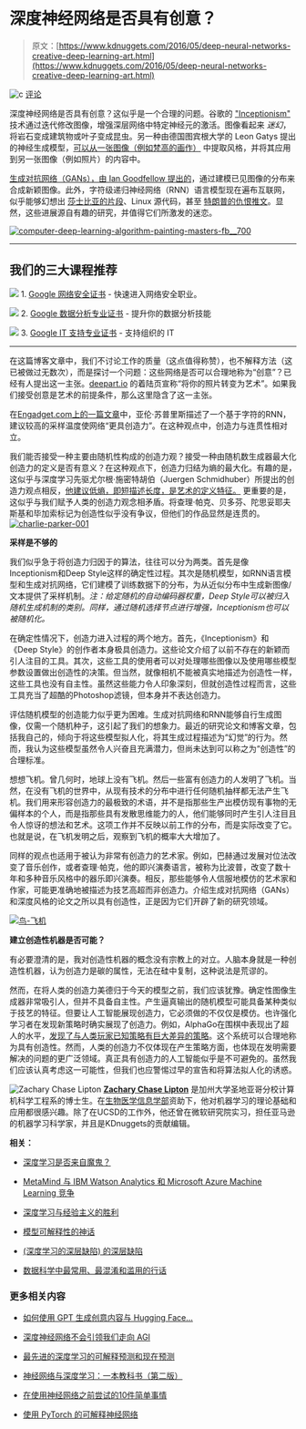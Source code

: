 # 深度神经网络是否具有创意？

> 原文：[https://www.kdnuggets.com/2016/05/deep-neural-networks-creative-deep-learning-art.html](https://www.kdnuggets.com/2016/05/deep-neural-networks-creative-deep-learning-art.html)

![c](../Images/3d9c022da2d331bb56691a9617b91b90.png) [评论](#comments)

深度神经网络是否具有创意？这似乎是一个合理的问题。谷歌的 ["Inceptionism"](https://googleresearch.blogspot.com/2015/06/inceptionism-going-deeper-into-neural.html) 技术通过迭代修改图像，增强深层网络中特定神经元的激活。图像看起来 *迷幻*，将岩石变成建筑物或叶子变成昆虫。另一种由德国图宾根大学的 Leon Gatys 提出的神经生成模型，[可以从一张图像（例如梵高的画作）](https://www.wired.co.uk/news/archive/2015-09/01/art-algorithm-recreates-paintings) 中提取风格，并将其应用到另一张图像（例如照片）的内容中。

[生成对抗网络（GANs），由 Ian Goodfellow 提出的](http://arxiv.org/abs/1406.2661)，通过建模已见图像的分布来合成新颖图像。此外，字符级递归神经网络（RNN）语言模型现在遍布互联网，似乎能够幻想出 [莎士比亚的片段](http://karpathy.github.io/2015/05/21/rnn-effectiveness/)、Linux 源代码，甚至 [特朗普的仇恨推文](https://twitter.com/deepdrumpf)。显然，这些进展源自有趣的研究，并值得它们所激发的迷恋。

[![computer-deep-learning-algorithm-painting-masters-fb__700](../Images/334d2d490f5951174898b30ba07c7b8c.png)](/wp-content/uploads/computer-deep-learning-algorithm-painting-masters-fb__700.jpg)

* * *

## 我们的三大课程推荐

![](../Images/0244c01ba9267c002ef39d4907e0b8fb.png) 1\. [Google 网络安全证书](https://www.kdnuggets.com/google-cybersecurity) - 快速进入网络安全职业。

![](../Images/e225c49c3c91745821c8c0368bf04711.png) 2\. [Google 数据分析专业证书](https://www.kdnuggets.com/google-data-analytics) - 提升你的数据分析技能

![](../Images/0244c01ba9267c002ef39d4907e0b8fb.png) 3\. [Google IT 支持专业证书](https://www.kdnuggets.com/google-itsupport) - 支持组织的 IT

* * *

在这篇博客文章中，我们不讨论工作的质量（这点值得称赞），也不解释方法（这已被做过无数次），而是探讨一个问题：这些网络是否可以合理地称为“创意”？已经有人提出这一主张。[deepart.io](deepart.io) 的着陆页宣称“将你的照片转变为艺术”。如果我们接受创意是艺术的前提条件，那么这里隐含了这一主张。

在[Engadget.com上的一篇文章](http://www.engadget.com/2015/12/02/neural-network-journalism-philip-k-dick/)中，亚伦·苏普里斯描述了一个基于字符的RNN，建议较高的采样温度使网络“更具创造力”。在这种观点中，创造力与连贯性相对立。

我们能否接受一种主要由随机性构成的创造力观？接受一种由随机数生成器最大化创造力的定义是否有意义？在这种观点下，创造力归结为熵的最大化。有趣的是，这似乎与深度学习先驱尤尔根·施密特胡伯（Juergen Schmidhuber）所提出的创造力观点相反，[他建议低熵，即短描述长度，是艺术的定义特征。](http://people.idsia.ch/~juergen/locoart/locoart.html) 更重要的是，这似乎与我们赋予人类的创造力观念相矛盾。将查理·帕克、贝多芬、陀思妥耶夫斯基和毕加索标记为创造性似乎没有争议，但他们的作品显然是连贯的。[![charlie-parker-001](../Images/b80a7b5409ff69e8e5a874f72b400ccd.png)](/wp-content/uploads/charlie-parker-001.jpg)

**采样是不够的**

我们似乎急于将创造力归因于的算法，往往可以分为两类。首先是像Inceptionism和Deep Style这样的确定性过程。其次是随机模型，如RNN语言模型和生成对抗网络，它们建模了训练数据下的分布，为从近似分布中生成新图像/文本提供了采样机制。*注：给定随机的自动编码器权重，Deep Style可以被归入随机生成机制的类别。同样，通过随机选择节点进行增强，Inceptionism也可以被随机化。*

在确定性情况下，创造力进入过程的两个地方。首先，《Inceptionism》和《Deep Style》的创作者本身极具创造力。这些论文介绍了以前不存在的新颖而引人注目的工具。其次，这些工具的使用者可以对处理哪些图像以及使用哪些模型参数设置做出创造性的决策。但当然，就像相机不能被真实地描述为创造性一样，这些工具也没有自主性。虽然这些能力令人印象深刻，但就创造性过程而言，这些工具充当了超酷的Photoshop滤镜，但本身并不表达创造力。

评估随机模型的创造能力似乎更为困难。生成对抗网络和RNN能够自行生成图像，仅需一个随机种子，这引起了我们的想象力。最近的研究论文和博客文章，包括我自己的，倾向于将这些模型拟人化，将其生成过程描述为“幻觉”的行为。然而，我认为这些模型虽然令人兴奋且充满潜力，但尚未达到可以称之为“创造性”的合理标准。

想想飞机。曾几何时，地球上没有飞机。然后一些富有创造力的人发明了飞机。当然，在没有飞机的世界中，从现有技术的分布中进行任何随机抽样都无法产生飞机。我们用来形容创造力的最极致的术语，并不是指那些生产出模仿现有事物的无偏样本的个人，而是指那些具有发散思维能力的人，他们能够同时产生引人注目且令人惊讶的想法和艺术。这项工作并不反映以前工作的分布，而是实际改变了它。也就是说，在飞机发明之后，观察到飞机的概率大大增加了。

同样的观点也适用于被认为非常有创造力的艺术家。例如，巴赫通过发展对位法改变了音乐创作，或者查理·帕克，他的即兴演奏语言，被称为比波普，改变了数十年和多种音乐风格中的器乐即兴演奏。相反，那些能够令人信服地模仿的艺术家和作家，可能更准确地被描述为技艺高超而非创造力。介绍生成对抗网络（GANs）和深度风格的论文之所以具有创造性，正是因为它们开辟了新的研究领域。

[![鸟-飞机](../Images/da1e121caca762b1315945889595ce3c.png)](/wp-content/uploads/bird-airplane.jpg)

**建立创造性机器是否可能？**

有必要澄清的是，我对创造性机器的概念没有宗教上的对立。人脑本身就是一种创造性机器，认为创造力是碳的属性，无法在硅中复制，这种说法是荒谬的。

然而，在将人类的创造力美德归于今天的模型之前，我们应该犹豫。确定性图像生成器非常吸引人，但并不具备自主性。产生逼真输出的随机模型可能具备某种类似于技艺的特征。但要让人工智能展现创造力，它必须做的不仅仅是模仿。也许强化学习者在发现新策略时确实展现了创造力。例如，AlphaGo在围棋中表现出了超人的水平，[发现了与人类玩家已知策略有巨大差异的策略](https://www.washingtonpost.com/news/innovations/wp/2016/03/15/what-alphagos-sly-move-says-about-machine-creativity/)。这个系统可以合理地称为具有创造性。然而，人类的创造力不仅体现在产生策略方面，也体现在发明需要解决的问题的更广泛领域。真正具有创造力的人工智能似乎是不可避免的。虽然我们应该认真考虑这一可能性，但我们也应警惕过早的宣告和将算法拟人化的诱惑。

![Zachary Chase Lipton](../Images/240b273c667af1a53a99fd93d1fd39ce.png) **[Zachary Chase Lipton](http://zacklipton.com)** 是加州大学圣地亚哥分校计算机科学工程系的博士生。在[生物医学信息学部](http://healthsciences.ucsd.edu/som/medicine/divisions/dbmi/pages/default.aspx)资助下，他对机器学习的理论基础和应用都很感兴趣。除了在UCSD的工作外，他还曾在微软研究院实习，担任亚马逊的机器学习科学家，并且是KDnuggets的贡献编辑。

**相关：**

+   [深度学习是否来自魔鬼？](/2015/10/deep-learning-vapnik-einstein-devil-yandex-conference.html)

+   [MetaMind 与 IBM Watson Analytics 和 Microsoft Azure Machine Learning 竞争](/2015/01/metamind-ibm-watson-analytics-microsoft-azure-machine-learning.html)

+   [深度学习与经验主义的胜利](/2015/07/deep-learning-triumph-empiricism-over-theoretical-mathematical-guarantees.html)

+   [模型可解释性的神话](/2015/04/model-interpretability-neural-networks-deep-learning.html)

+   [(深度学习的深层缺陷) 的深层缺陷](/2015/01/deep-learning-flaws-universal-machine-learning.html)

+   [数据科学中最常用、最混淆和滥用的行话](/2015/02/data-science-confusing-jargon-abused.html)

### 更多相关内容

+   [如何使用 GPT 生成创意内容与 Hugging Face…](https://www.kdnuggets.com/how-to-use-gpt-for-generating-creative-content-with-hugging-face-transformers)

+   [深度神经网络不会引领我们走向 AGI](https://www.kdnuggets.com/2021/12/deep-neural-networks-not-toward-agi.html)

+   [最先进的深度学习的可解释预测和现在预测](https://www.kdnuggets.com/2021/12/sota-explainable-forecasting-and-nowcasting.html)

+   [神经网络与深度学习：一本教科书（第二版）](https://www.kdnuggets.com/2023/07/aggarwal-neural-networks-deep-learning-textbook-2nd-edition.html)

+   [在使用神经网络之前尝试的10件简单事情](https://www.kdnuggets.com/2021/12/10-simple-things-try-neural-networks.html)

+   [使用 PyTorch 的可解释神经网络](https://www.kdnuggets.com/2022/01/interpretable-neural-networks-pytorch.html)
